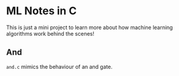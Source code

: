 # ML Notes in C

This is just a mini project to learn more about how machine learning algorithms work behind the scenes!

## And
`and.c` mimics the behaviour of an and gate. 
